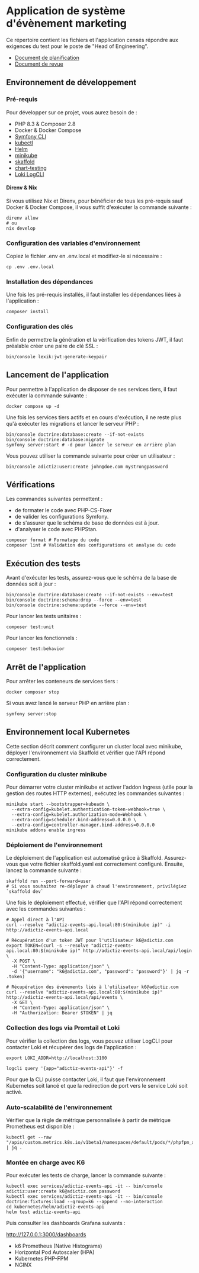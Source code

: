 # Application de système d'évènement marketing

Ce répertoire contient les fichiers et l'application censés répondre aux exigences du test pour le poste de "Head of Engineering".

- [Document de planification](PLANNING.md)
- [Document de revue](REVIEW.md)

## Environnement de développement

### Pré-requis

Pour développer sur ce projet, vous aurez besoin de :

- PHP 8.3 & Composer 2.8
- Docker & Docker Compose
- [Symfony CLI](https://github.com/symfony-cli/symfony-cli)
- [kubectl](https://kubernetes.io/fr/docs/tasks/tools/install-kubectl/)
- [Helm](https://helm.sh/docs/intro/install/)
- [minikube](https://minikube.sigs.k8s.io/docs/start)
- [skaffold](https://skaffold.dev/docs/install/#standalone-binary)
- [chart-testing](https://github.com/helm/chart-testing)
- [Loki LogCLI](https://grafana.com/docs/loki/latest/query/logcli/getting-started/)

#### Direnv & Nix

Si vous utilisez Nix et Direnv, pour bénéficier de tous les pré-requis sauf Docker & Docker Compose, il vous suffit d'exécuter la commande suivante :

```shell
direnv allow
# ou
nix develop
```

### Configuration des variables d'environnement

Copiez le fichier .env en .env.local et modifiez-le si nécessaire :

```shell
cp .env .env.local
```

### Installation des dépendances

Une fois les pré-requis installés, il faut installer les dépendances liées à l'application :

```shell
composer install
```

### Configuration des clés

Enfin de permettre la génération et la vérification des tokens JWT, il faut préalable créer une paire de clé SSL :

```shell
bin/console lexik:jwt:generate-keypair
```

## Lancement de l'application

Pour permettre à l'application de disposer de ses services tiers, il faut exécuter la commande suivante :

```shell
docker compose up -d
```

Une fois les services tiers actifs et en cours d'exécution, il ne reste plus qu'à exécuter les migrations et lancer le serveur PHP :

```shell
bin/console doctrine:database:create --if-not-exists
bin/console doctrine:database:migrate
symfony server:start # -d pour lancer le serveur en arrière plan
```

Vous pouvez utiliser la commande suivante pour créer un utilisateur :

```shell
bin/console adictiz:user:create john@doe.com mystrongpassword
```

## Vérifications

Les commandes suivantes permettent :

- de formater le code avec PHP-CS-Fixer
- de valider les configurations Symfony.
- de s'assurer que le schéma de base de données est à jour.
- d'analyser le code avec PHPStan.

```shell
composer format # Formatage du code
composer lint # Validation des configurations et analyse du code
```

## Exécution des tests

Avant d'exécuter les tests, assurez-vous que le schéma de la base de données soit à jour :

```shell
bin/console doctrine:database:create --if-not-exists --env=test
bin/console doctrine:schema:drop --force --env=test
bin/console doctrine:schema:update --force --env=test
```

Pour lancer les tests unitaires :

```shell
composer test:unit
```

Pour lancer les fonctionnels :

```shell
composer test:behavior
```

## Arrêt de l'application

Pour arrêter les conteneurs de services tiers :

```shell
docker composer stop
```

Si vous avez lancé le serveur PHP en arrière plan :

```shell
symfony server:stop
```

## Environnement local Kubernetes

Cette section décrit comment configurer un cluster local avec minikube, déployer l'environnement via Skaffold et vérifier que l'API répond correctement.

### Configuration du cluster minikube

Pour démarrer votre cluster minikube et activer l'addon Ingress (utile pour la gestion des routes HTTP externes), exécutez les commandes suivantes :

```shell
minikube start --bootstrapper=kubeadm \
  --extra-config=kubelet.authentication-token-webhook=true \
  --extra-config=kubelet.authorization-mode=Webhook \
  --extra-config=scheduler.bind-address=0.0.0.0 \
  --extra-config=controller-manager.bind-address=0.0.0.0
minikube addons enable ingress
```

### Déploiement de l'environnement

Le déploiement de l'application est automatisé grâce à Skaffold. Assurez-vous que votre fichier skaffold.yaml est correctement configuré. Ensuite, lancez la commande suivante :

```shell
skaffold run --port-forward=user
# Si vous souhaitez re-déployer à chaud l'environnement, privilégiez `skaffold dev`
```

Une fois le déploiement effectué, vérifier que l'API répond correctement avec les commandes suivantes :

```shell
# Appel direct à l'API
curl --resolve "adictiz-events-api.local:80:$(minikube ip)" -i http://adictiz-events-api.local

# Récupération d'un token JWT pour l'utilisateur k6@adictiz.com
export TOKEN=(curl -s --resolve "adictiz-events-api.local:80:$(minikube ip)" http://adictiz-events-api.local/api/login \
  -X POST \
  -H "Content-Type: application/json" \
  -d '{"username": "k6@adictiz.com", "password": "password"}' | jq -r .token)

# Récupération des évènements liés à l'utilisateur k6@adictiz.com
curl --resolve "adictiz-events-api.local:80:$(minikube ip)" http://adictiz-events-api.local/api/events \
  -X GET \
  -H "Content-Type: application/json" \
  -H "Authorization: Bearer $TOKEN" | jq
```

### Collection des logs via Promtail et Loki

Pour vérifier la collection des logs, vous pouvez utiliser LogCLI pour contacter Loki et récupérer des logs de l'application :

```shell
export LOKI_ADDR=http://localhost:3100

logcli query '{app="adictiz-events-api"}' -f
```

Pour que la CLI puisse contacter Loki, il faut que l'environnement Kubernetes soit lancé et que la redirection de port vers le service Loki soit activé.

### Auto-scalabilité de l'environnement

Vérifier que la règle de métrique personnalisée à partir de métrique Prometheus est disponible :

```shell
kubectl get --raw "/apis/custom.metrics.k8s.io/v1beta1/namespaces/default/pods/*/phpfpm_active_processes_utilization" | jq .
```

### Montée en charge avec K6

Pour exécuter les tests de charge, lancer la commande suivante :

```shell
kubectl exec services/adictiz-events-api -it -- bin/console adictiz:user:create k6@adictiz.com password
kubectl exec services/adictiz-events-api -it -- bin/console doctrine:fixtures:load --group=k6 --append --no-interaction
cd kubernetes/helm/adictiz-events-api
helm test adictiz-events-api
```

Puis consulter les dashboards Grafana suivants :

<http://127.0.0.1:3000/dashboards>

- k6 Prometheus (Native Histograms)
- Horizontal Pod Autoscaler (HPA)
- Kubernetes PHP-FPM
- NGINX
